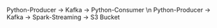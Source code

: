 Python-Producer -> Kafka -> Python-Consumer \n
Python-Producer -> Kafka -> Spark-Streaming -> S3 Bucket
